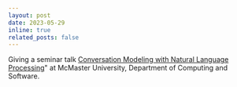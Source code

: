 ```yaml
---
layout: post
date: 2023-05-29
inline: true
related_posts: false
---
```


Giving a seminar talk [Conversation Modeling with Natural Language Processing](https://www.eng.mcmaster.ca/cas/events/seminar-allison-lahnala/)" at McMaster University, Department of Computing and Software.
